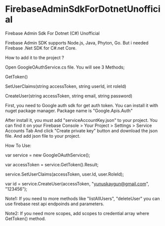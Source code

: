 # FirebaseAdminSdkForDotnetUnofficial
Firebase Admin Sdk For Dotnet (C#) Unofficial

Firebase Admin SDK supports Node.js, Java, Phyton, Go. 
But i needed Firebase .Net SDK for C#.net Core.

How to add it to the project ?

Open GoogleOAuthService.cs file. You will see 3 Methods;

GetToken()

SetUserClaims(string accessToken, string userId, int roleId)

CreateUser(string accessToken, string email, string password)

First, you need to Google auth sdk for get auth token. You can install it with nuget package manager. 
Package name is "Google.Apis.Auth"

After install it, you must add "serviceAccountKey.json" to your project.
You can find it on your Firebase Console > Your Project > Settings > Service Accounts Tab 
And click "Create private key" button and download the json file. And add json file to your project.

How To Use:

var service = new GoogleOAuthService();

var accessToken = service.GetToken().Result;

service.SetUserClaims(accessToken, user.Id, user.RoleId);

var id = service.CreateUser(accessToken, "yunuskaygun@gmail.com", "123456");


Note1: If you need to more methods like "listAllUsers", "deleteUser" you can use firebase rest api endpoinds and parameters.

Note2: If you need more scopes, add scopes to credential array where GetToken() method.


